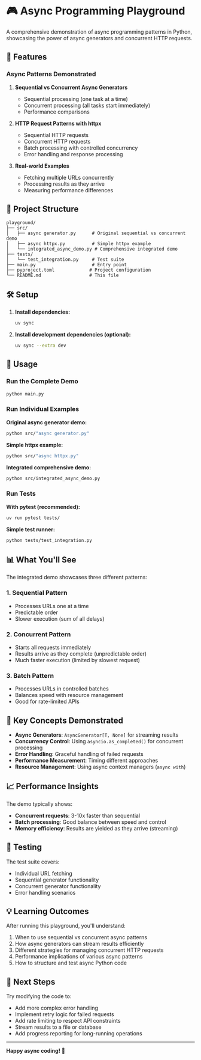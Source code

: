 # 🎮 Async Programming Playground

A comprehensive demonstration of async programming patterns in Python, showcasing the power of async generators and concurrent HTTP requests.

## 🚀 Features

### Async Patterns Demonstrated

1. **Sequential vs Concurrent Async Generators**
   - Sequential processing (one task at a time)
   - Concurrent processing (all tasks start immediately)
   - Performance comparisons

2. **HTTP Request Patterns with httpx**
   - Sequential HTTP requests
   - Concurrent HTTP requests
   - Batch processing with controlled concurrency
   - Error handling and response processing

3. **Real-world Examples**
   - Fetching multiple URLs concurrently
   - Processing results as they arrive
   - Measuring performance differences

## 📂 Project Structure

```
playground/
├── src/
│   ├── async generator.py      # Original sequential vs concurrent demo
│   ├── async httpx.py          # Simple httpx example
│   └── integrated_async_demo.py # Comprehensive integrated demo
├── tests/
│   └── test_integration.py     # Test suite
├── main.py                     # Entry point
├── pyproject.toml             # Project configuration
└── README.md                  # This file
```

## 🛠️ Setup

1. **Install dependencies:**
   ```bash
   uv sync
   ```

2. **Install development dependencies (optional):**
   ```bash
   uv sync --extra dev
   ```

## 🎯 Usage

### Run the Complete Demo

```bash
python main.py
```

### Run Individual Examples

**Original async generator demo:**
```bash
python src/"async generator.py"
```

**Simple httpx example:**
```bash
python src/"async httpx.py"
```

**Integrated comprehensive demo:**
```bash
python src/integrated_async_demo.py
```

### Run Tests

**With pytest (recommended):**
```bash
uv run pytest tests/
```

**Simple test runner:**
```bash
python tests/test_integration.py
```

## 📊 What You'll See

The integrated demo showcases three different patterns:

### 1. Sequential Pattern
- Processes URLs one at a time
- Predictable order
- Slower execution (sum of all delays)

### 2. Concurrent Pattern  
- Starts all requests immediately
- Results arrive as they complete (unpredictable order)
- Much faster execution (limited by slowest request)

### 3. Batch Pattern
- Processes URLs in controlled batches
- Balances speed with resource management
- Good for rate-limited APIs

## 🔧 Key Concepts Demonstrated

- **Async Generators**: `AsyncGenerator[T, None]` for streaming results
- **Concurrency Control**: Using `asyncio.as_completed()` for concurrent processing
- **Error Handling**: Graceful handling of failed requests
- **Performance Measurement**: Timing different approaches
- **Resource Management**: Using async context managers (`async with`)

## 📈 Performance Insights

The demo typically shows:
- **Concurrent requests**: 3-10x faster than sequential
- **Batch processing**: Good balance between speed and control
- **Memory efficiency**: Results are yielded as they arrive (streaming)

## 🧪 Testing

The test suite covers:
- Individual URL fetching
- Sequential generator functionality  
- Concurrent generator functionality
- Error handling scenarios

## 💡 Learning Outcomes

After running this playground, you'll understand:

1. When to use sequential vs concurrent async patterns
2. How async generators can stream results efficiently
3. Different strategies for managing concurrent HTTP requests
4. Performance implications of various async patterns
5. How to structure and test async Python code

## 🌟 Next Steps

Try modifying the code to:
- Add more complex error handling
- Implement retry logic for failed requests
- Add rate limiting to respect API constraints
- Stream results to a file or database
- Add progress reporting for long-running operations

---

**Happy async coding!** 🚀